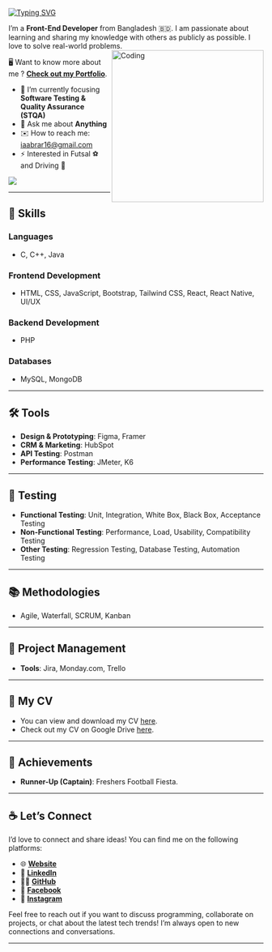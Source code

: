[![Typing SVG](https://readme-typing-svg.demolab.com?font=Fira+Code&weight=700&size=32&duration=3000&pause=1000&color=FFFFFF&random=false&width=500&lines=HI+I'M+ISMAIL+AABRAR)](https://github.com/iaabrar16)
 


I’m a **Front-End Developer** from Bangladesh 🇧🇩. I am passionate about learning and sharing my knowledge with others as publicly as possible. I love to solve real-world problems.
<img src="https://user-images.githubusercontent.com/92860846/192116238-f0a2f976-265f-460f-ad0a-83ef612ca989.gif" align="right" width="300" alt="Coding">

🖥️ Want to know more about me ? [**Check out my Portfolio**](https://iaabrar16.github.io/iaabrar.com).

- 🎯 I’m currently focusing **Software Testing & Quality Assurance (STQA)** 
- 💬 Ask me about **Anything**
- ✉️ How to reach me: [iaabrar16@gmail.com](mailto:iaabrar16@gmail.com)
- ⚡ Interested in Futsal ⚽ and Driving 🚗


[![](https://visitcount.itsvg.in/api?id=iaabrar16&label=Profile%20Views&color=0&icon=1&pretty=true)](https://github.com/iaabrar16)

---

## 💼 Skills

### Languages
- C, C++, Java

### Frontend Development
- HTML, CSS, JavaScript, Bootstrap, Tailwind CSS, React, React Native, UI/UX

### Backend Development
- PHP

### Databases
- MySQL, MongoDB

---

## 🛠️ Tools
- **Design & Prototyping**: Figma, Framer
- **CRM & Marketing**: HubSpot
- **API Testing**: Postman
- **Performance Testing**: JMeter, K6

---

## 🧪 Testing
- **Functional Testing**: Unit, Integration, White Box, Black Box, Acceptance Testing
- **Non-Functional Testing**: Performance, Load, Usability, Compatibility Testing
- **Other Testing**: Regression Testing, Database Testing, Automation Testing

---

## 📚 Methodologies
- Agile, Waterfall, SCRUM, Kanban

---

## 📅 Project Management
- **Tools**: Jira, Monday.com, Trello

---

## 📄 My CV
- You can view and download my CV [here](Ismail_Aabrar_CV.pdf).
- Check out my CV on Google Drive [here](https://drive.google.com/drive/u/3/folders/1e1zLtCRnHMf2dKMUYOgv04-KHfuoj0In).


---

## 🏅 Achievements
- **Runner-Up (Captain)**: Freshers Football Fiesta.

---

## ☕ Let’s Connect

I’d love to connect and share ideas! You can find me on the following platforms:

- 🌐 [**Website**](https://iaabrar.vercel.app/)
- 💼 [**LinkedIn**](https://www.linkedin.com/in/iaabrar/)
- 🐱‍💻 [**GitHub**](https://github.com/iaabrar16)
- 📘 [**Facebook**](https://www.facebook.com/I.Aabrar/)
- 📸 [**Instagram**](https://www.instagram.com/iaabrarr/)

Feel free to reach out if you want to discuss programming, collaborate on projects, or chat about the latest tech trends! I’m always open to new connections and conversations.

---
